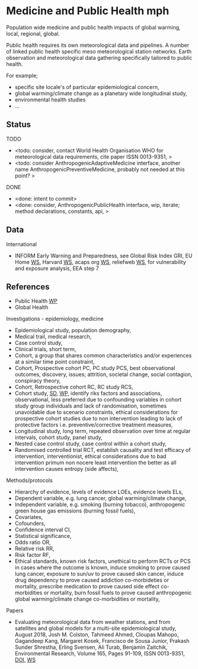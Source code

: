 # Medicine and Public Health mph

Population wide medicine and public health impacts of global warming, local, regional, global. 

Public health requires its own meteorological data and pipelines. A number of linked public health specific meso meteorological station networks. Earth observation and meteorological data gathering specifically tailored to public health.

For example;
* specific site locale's of particular epidemiological concern, 
* global warming/climate change as a planetary wide longitudinal study, 
* environmental health studies
* ...

## Status

TODO
* <todo: consider, contact World Health Organisation WHO for meteorological data requirements, cite paper ISSN 0013-9351, >
* <todo: consider AnthropogenicAdaptiveMedicine interface, another name AnthropogenicPreventiveMedicine, probably not needed at this point? >

DONE
* <done: intent to commit>
* <done: consider, AnthropogenicPublicHealth interface, wip, iterate; method declarations, constants, api, >

## Data

International
* INFORM Early Warning and Preparedness, see Global Risk Index GRI, EU Home [WS](https://drmkc.jrc.ec.europa.eu/inform-index), Harvard [WS](https://repository.gheli.harvard.edu/repository/12774/), acaps org [WS](https://www.acaps.org/en/thematics/all-topics/inform-severity-index), reliefweb [WS](https://reliefweb.int/organization/inform), for vulnerability and exposure analysis, EEA step 7

## References

* Public Health [WP](https://en.wikipedia.org/wiki/Public_health)
* Global Health

Investigations - epidemiology, medicine
* Epidemiological study, population demography, 
* Medical trail, medical research, 
* Case control study, 
* Clinical trials, short term, 
* Cohort, a group that shares common characteristics and/or experiences at a similar time point constraint, 
* Cohort, Prospective cohort PC, PC study PCS, best observational outcomes, discovery, issues; attrition, societal change, social contagion, conspiracy theory, 
* Cohort, Retrospective cohort RC, RC study RCS, 
* Cohort study, [SD](https://www.sciencedirect.com/topics/agricultural-and-biological-sciences/cohort-studies), [WP](https://en.wikipedia.org/wiki/Cohort_study), identify riks factors and associations, observational, less preferred due to confounding variables in cohort study group individuals and lack of randomisation, sometimes unavoidable due to scenario constraints, ethical considerations for prospective cohort studies due to non intervention leading to lack of protective factors i.e. preventive/corrective treatment measures, 
* Longitudinal study, long term, repeated observation over time at regular intervals, cohort study, panel study, 
* Nested case control study, case control within a cohort study, 
* Randomised controlled trial RCT, establish causality and test efficacy of intervention, interventionist, ethical considerations due to bad intervention primum non nocere least intervention the better as all intervention causes entropy (side affects), 


Methods/protocols
* Hierarchy of evidence, levels of evidence LOEs,  evidence levels ELs, 
* Dependent variable, e.g. lung cancer, global warming/climate change, 
* Independent variable, e.g. smoking (burning tobacco), anthropogenic green house gas emissions (burning fossil fuels),  
* Covariates, 
* Cofounders, 
* Confidence interval CI, 
* Statistical significance, 
* Odds ratio OR, 
* Relative risk RR, 
* Risk factor RF, 
* Ethical standards, known risk factors, unethical to perform RCTs or PCS in cases where the outcome is known, induce smoking to prove caused lung cancer, exposure to sun/uv to prove caused skin cancer, induce drug dependency to prove caused addiction co-morbideties or mortality, prescribe medication to prove caused side effect co-morbidities or mortality, burn fossil fuels to prove caused anthropogenic global warming/climate change co-morbidities or mortality, 

Papers
* Evaluating meteorological data from weather stations, and from satellites and global models for a multi-site epidemiological study, August 2018, Josh M. Colston, Tahmeed Ahmed, Cloupas Mahopo, Gagandeep Kang, Margaret Kosek, Francisco de Sousa Junior, Prakash Sunder Shrestha, Erling Svensen, Ali Turab, Benjamin Zaitchik, Environmental Research, Volume 165, Pages 91-109, ISSN 0013-9351, [DOI](https://doi.org/10.1016/j.envres.2018.02.027), [WS](https://www.sciencedirect.com/science/article/pii/S0013935118300926)